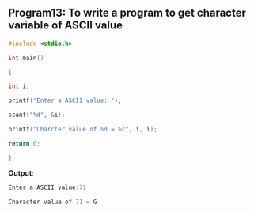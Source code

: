 ## Program13: To write a program to get character variable of ASCII value
```C
#include <stdio.h>

int main() 

{  

int i;

printf("Enter a ASCII value: ");

scanf("%d", &i);  

printf("Charcter value of %d = %c", i, i);

return 0;

}
```
**Output**:  
```C
Enter a ASCII value:71

Character value of 71 = G
